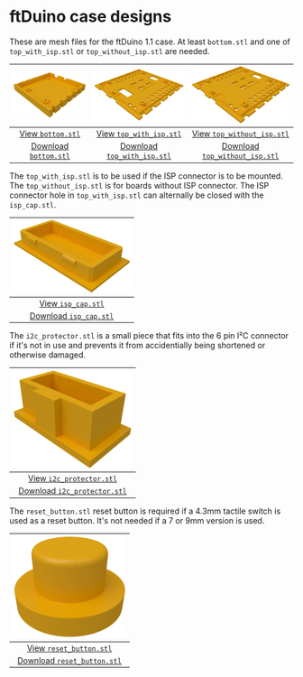 # ftDuino case designs

These are mesh files for the ftDuino 1.1 case. At least `bottom.stl` and
one of `top_with_isp.stl` or `top_without_isp.stl` are needed.

| ![bottom case](images/bottom.png) | ![top case with ISP connector opening](images/top_with_isp.png) | ![top case without ISP connector opening](images/top_without_isp.png) |
|:---:|:---:|:---:|
| [View `bottom.stl`](bottom.stl) | [View `top_with_isp.stl`](top_with_isp.stl) | [View `top_without_isp.stl`](top_without_isp.stl) |
| [Download `bottom.stl`](bottom.stl?raw=true) | [Download `top_with_isp.stl`](top_with_isp.stl?raw=true) | [Download `top_without_isp.stl`](top_without_isp.stl?raw=true) |

The `top_with_isp.stl` is to be used if the ISP connector is to
be mounted. The `top_without_isp.stl` is for boards without ISP
connector. The ISP connector hole in `top_with_isp.stl` can alternally
be closed with the `isp_cap.stl`.

| ![ISP connector cap](images/isp_cap.png) |
|:---:|
| [View `isp_cap.stl`](isp_cap.stl) |
| [Download `isp_cap.stl`](isp_cap.stl?raw=true) |

The `i2c_protector.stl` is a small piece that fits into the 6 pin
I²C connector if it's not in use and prevents it from accidentially
being shortened or otherwise damaged.

| ![I²C protector](images/i2c_protector.png) |
|:---:|
| [View `i2c_protector.stl`](i2c_protector.stl) |
| [Download `i2c_protector.stl`](i2c_protector.stl?raw=true) |

The `reset_button.stl` reset button is required if a 4.3mm tactile
switch is used as a reset button. It's not needed if a 7 or 9mm
version is used.

| ![Reset button](images/reset_button.png) |
|:---:|
| [View `reset_button.stl`](reset_button.stl) |
| [Download `reset_button.stl`](reset_button.stl?raw=true) |
